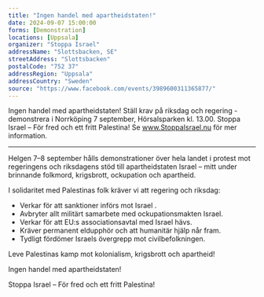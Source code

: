 ```yaml
---
title: "Ingen handel med apartheidstaten!"
date: 2024-09-07 15:00:00
forms: [Demonstration]
locations: [Uppsala]
organizer: "Stoppa Israel"
addressName: "Slottsbacken, SE"
streetAddress: "Slottsbacken"
postalCode: "752 37"
addressRegion: "Uppsala"
addressCountry: "Sweden"
source: "https://www.facebook.com/events/3989600311365877/"
---
```

Ingen handel med apartheidstaten! Ställ krav på riksdag och regering - demonstrera i Norrköping 7 september, Hörsalsparken kl. 13.00.
Stoppa Israel – För fred och ett fritt Palestina!
Se www.StoppaIsrael.nu för mer information.

--------------------------

Helgen 7–8 september hålls demonstrationer över hela landet i protest mot regeringens och riksdagens stöd till apartheidstaten Israel – mitt under brinnande folkmord, krigsbrott, ockupation och apartheid.

I solidaritet med Palestinas folk kräver vi att regering och riksdag:

- Verkar för att sanktioner införs mot Israel .
- Avbryter allt militärt samarbete med ockupationsmakten Israel.
- Verkar för att EU:s associationsavtal med Israel hävs.
- Kräver permanent eldupphör och att humanitär hjälp når fram.
- Tydligt fördömer Israels övergrepp mot civilbefolkningen.

Leve Palestinas kamp mot kolonialism, krigsbrott och apartheid!

Ingen handel med apartheidstaten!

Stoppa Israel – För fred och ett fritt Palestina!